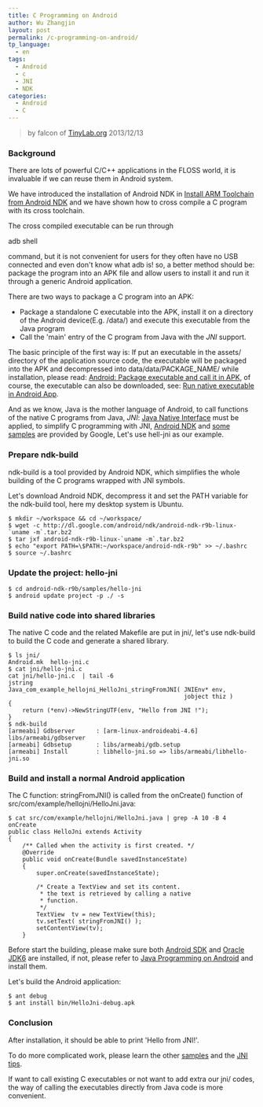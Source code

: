 ```yaml
---
title: C Programming on Android
author: Wu Zhangjin
layout: post
permalink: /c-programming-on-android/
tp_language:
  - en
tags:
  - Android
  - c
  - JNI
  - NDK
categories:
  - Android
  - C
---
```


> by falcon of [TinyLab.org][2]
> 2013/12/13

### Background

There are lots of powerful C/C++ applications in the FLOSS world, it is invaluable if we can reuse them in Android system.

We have introduced the installation of Android NDK in [Install ARM Toolchain from Android NDK][3] and we have shown how to cross compile a C program with its cross toolchain.

The cross compiled executable can be run through

adb shell

command, but it is not convenient for users for they often have no USB connected and even don't know what adb is! so, a better method should be: package the program into an APK file and allow users to install it and run it through a generic Android application.

There are two ways to package a C program into an APK:

  * Package a standalone C executable into the APK, install it on a directory of the Android device(E.g. /data/) and execute this executable from the Java program
  * Call the 'main' entry of the C program from Java with the *JNI* support.

The basic principle of the first way is: If put an executable in the assets/ directory of the application source code, the executable will be packaged into the APK and decompressed into data/data/PACKAGE_NAME/ while installation, please read: [Android: Package executable and call it in APK][4], of course, the executable can also be downloaded, see: [Run native executable in Android App][5].

And as we know, Java is the mother language of Android, to call functions of the native C programs from Java, *JNI*: [Java Native Interface][6] must be applied, to simplify C programming with JNI, [Android NDK][7] and [some samples][8] are provided by Google, Let's use hell-jni as our example.

### Prepare ndk-build

ndk-build is a tool provided by Android NDK, which simplifies the whole building of the C programs wrapped with JNI symbols.

Let's download Android NDK, decompress it and set the PATH variable for the ndk-build tool, here my desktop system is Ubuntu.

    $ mkdir ~/workspace && cd ~/workspace/
    $ wget -c http://dl.google.com/android/ndk/android-ndk-r9b-linux-`uname -m`.tar.bz2
    $ tar jxf android-ndk-r9b-linux-`uname -m`.tar.bz2
    $ echo "export PATH=\$PATH:~/workspace/android-ndk-r9b" >> ~/.bashrc
    $ source ~/.bashrc

### Update the project: hello-jni

    $ cd android-ndk-r9b/samples/hello-jni
    $ android update project -p ./ -s

### Build native code into shared libraries

The native C code and the related Makefile are put in jni/, let's use ndk-build to build the C code and generate a shared library.

    $ ls jni/
    Android.mk  hello-jni.c
    $ cat jni/hello-jni.c
    cat jni/hello-jni.c  | tail -6
    jstring
    Java_com_example_hellojni_HelloJni_stringFromJNI( JNIEnv* env,
                                                      jobject thiz )
    {
        return (*env)->NewStringUTF(env, "Hello from JNI !");
    }
    $ ndk-build
    [armeabi] Gdbserver      : [arm-linux-androideabi-4.6] libs/armeabi/gdbserver
    [armeabi] Gdbsetup       : libs/armeabi/gdb.setup
    [armeabi] Install        : libhello-jni.so => libs/armeabi/libhello-jni.so

### Build and install a normal Android application

The C function: stringFromJNI() is called from the onCreate() function of src/com/example/hellojni/HelloJni.java:

    $ cat src/com/example/hellojni/HelloJni.java | grep -A 10 -B 4 onCreate
    public class HelloJni extends Activity
    {
        /** Called when the activity is first created. */
        @Override
        public void onCreate(Bundle savedInstanceState)
        {
            super.onCreate(savedInstanceState);

            /* Create a TextView and set its content.
             * the text is retrieved by calling a native
             * function.
             */
            TextView  tv = new TextView(this);
            tv.setText( stringFromJNI() );
            setContentView(tv);
        }

Before start the building, please make sure both [Android SDK][9] and [Oracle JDK6][10] are installed, if not, please refer to [Java Programming on Android][11] and install them.

Let's build the Android application:

    $ ant debug
    $ ant install bin/HelloJni-debug.apk

### Conclusion

After installation, it should be able to print 'Hello from JNI!'.

To do more complicated work, please learn the other [samples][8] and the [JNI tips][12].

If want to call existing C executables or not want to add extra our jni/ codes, the way of calling the executables directly from Java code is more convenient.

 [2]: tinylab.org
 [3]: /install-arm-toolchain-from-android-ndk/
 [4]: http://www.myexception.cn/android/1439932.html
 [5]: http://gimite.net/en/index.php?Run%20native%20executable%20in%20Android%20App
 [6]: http://docs.oracle.com/javase/6/docs/technotes/guides/jni/spec/jniTOC.html
 [7]: http://developer.android.com/tools/sdk/ndk/index.html
 [8]: http://developer.android.com/tools/sdk/ndk/index.html#Samples
 [9]: http://developer.android.com/sdk/index.html
 [10]: http://linuxg.net/how-to-install-oracle-java-jdk-678-on-ubuntu-13-04-12-10-12-04/
 [11]: /java-programming-on-android/
 [12]: http://developer.android.com/training/articles/perf-jni.html
